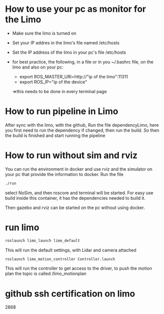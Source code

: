 # How to use your pc as monitor for the Limo

- Make sure the limo is turned on
- Set your IP addres in the limo's file named /etc/hosts
- Set the IP address of the limo in your pc's file /etc/hosts
- for best practice, the following, in a file or in you ~/.bashrc file, on the limo and also on your pc:

  - export ROS_MASTER_URI=http://"ip of the limo":11311
  - export ROS_IP="ip of the device"

  =>this needs to be done in every terminal page

# How to run pipeline in Limo

After sync with the limo, with the github,
Run the file dependencyLimo, here you first need to run the dependency if changed, then run the build. So then the build is finished and start running the pipeline

# How to run without sim and rviz

You can run the environment in docker and use rviz and the simulator on your pc that provide the information to docker. Run the file

```bash
./run
```

select NoSim, and then roscore and terminal will be started. For easy use build inside this container, it has the dependencies needed to build it.

Then gazebo and rviz can be started on the pc without using docker.
# run limo
```bash
roslaunch limo_launch limo_default
```
This will run the default settings, with Lidar and camera attached
```bash
roslaunch limo_motion_controller Controller.launch
```
This will run the controller to get access to the driver, to push the motion plan the topic is called /limo_motionplan
# github ssh certification on limo
2868